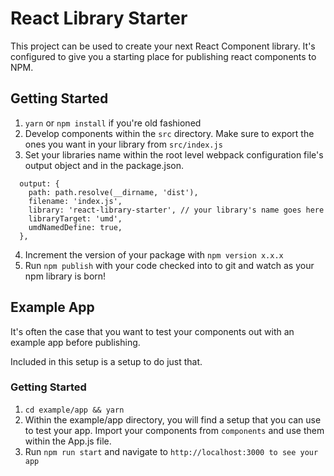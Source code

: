 # React Library Starter
This project can be used to create your next React Component library.  It's configured to give you a starting place for publishing react components to NPM.

## Getting Started
1. `yarn` or `npm install` if you're old fashioned
2. Develop components within the `src` directory.  Make sure to export the ones you want in your library from `src/index.js`
3. Set your libraries name within the root level webpack configuration file's output object and in the package.json.

```
  output: {
    path: path.resolve(__dirname, 'dist'),
    filename: 'index.js',
    library: 'react-library-starter', // your library's name goes here
    libraryTarget: 'umd',
    umdNamedDefine: true,
  },
```
4. Increment the version of your package with `npm version x.x.x`
5. Run `npm publish` with your code checked into to git and watch as your npm library is born!

## Example App
It's often the case that you want to test your components out with an example app before publishing.

Included in this setup is a setup to do just that.

### Getting Started
1. `cd example/app && yarn`
2.  Within the example/app directory, you will find a setup that you can use to test your app.  Import your components from `components` and use them within the App.js file.
3. Run `npm run start` and navigate to `http://localhost:3000 to see your app`

